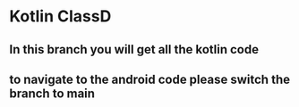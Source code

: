 # Kotlin ClassD
## In this branch you will get all the kotlin code
## to navigate to the android code please switch the branch to main
